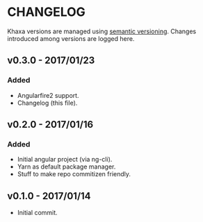 # CHANGELOG
Khaxa versions are managed using [semantic versioning](http://semver.org/). Changes introduced among versions are logged here.

## v0.3.0 - 2017/01/23
### Added
- Angularfire2 support.
- Changelog (this file).

## v0.2.0 - 2017/01/16
### Added
- Initial angular project (via ng-cli).
- Yarn as default package manager.
- Stuff to make repo commitizen friendly.

## v0.1.0 - 2017/01/14
- Initial commit.
